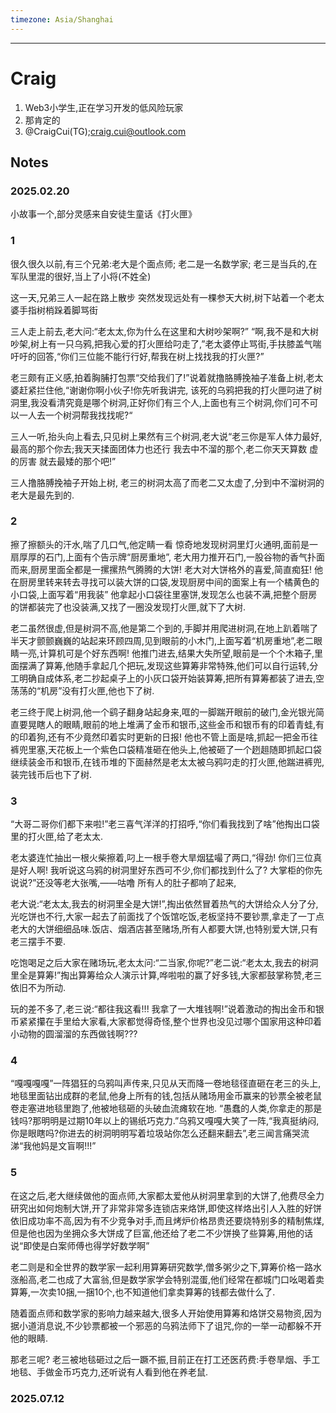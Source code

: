 ```yaml
---
timezone: Asia/Shanghai
---
```


---

# Craig

1. Web3小学生,正在学习开发的低风险玩家
2. 那肯定的
3. @CraigCui(TG);craig.cui@outlook.com

## Notes

<!-- Content_START -->

### 2025.02.20
小故事一个,部分灵感来自安徒生童话《打火匣》

### 1
很久很久以前,有三个兄弟:老大是个面点师; 老二是一名数学家; 老三是当兵的,在军队里混的很好,当上了小将(不姓全)

这一天,兄弟三人一起在路上散步 突然发现远处有一棵参天大树,树下站着一个老太婆手指树梢跺着脚骂街

三人走上前去,老大问:“老太太,你为什么在这里和大树吵架啊?” “啊,我不是和大树吵架,树上有一只乌鸦,把我心爱的打火匣给叼走了,”老太婆停止骂街,手扶膝盖气喘吁吁的回答,“你们三位能不能行行好,帮我在树上找找我的打火匣?”

老三颇有正义感,拍着胸脯打包票“交给我们了!”说着就撸胳膊挽袖子准备上树,老太婆赶紧拦住他,“谢谢你啊小伙子!你先听我讲完, 该死的乌鸦把我的打火匣叼进了树洞里,我没看清究竟是哪个树洞,正好你们有三个人,上面也有三个树洞,你们可不可以一人去一个树洞帮我找找呢?“

三人一听,抬头向上看去,只见树上果然有三个树洞,老大说“老三你是军人体力最好,最高的那个你去;我天天揉面团体力也还行 我去中不溜的那个,老二你天天算数 虚的厉害 就去最矮的那个吧!”

三人撸胳膊挽袖子开始上树, 老三的树洞太高了而老二又太虚了,分到中不溜树洞的老大是最先到的.


### 2
擦了擦额头的汗水,喘了几口气,他定睛一看 惊奇地发现树洞里灯火通明,面前是一扇厚厚的石门,上面有个告示牌“厨房重地”, 老大用力推开石门,一股谷物的香气扑面而来,厨房里面全都是一摞摞热气腾腾的大饼! 老大对大饼格外的喜爱,简直痴狂!
他在厨房里转来转去寻找可以装大饼的口袋,发现厨房中间的面案上有一个橘黄色的小口袋,上面写着“用我装” 他拿起小口袋往里塞饼,发现怎么也装不满,把整个厨房的饼都装完了也没装满,又找了一圈没发现打火匣,就下了大树.

老二虽然很虚,但是树洞不高,他是第二个到的,手脚并用爬进树洞,在地上趴着喘了半天才颤颤巍巍的站起来环顾四周,见到眼前的小木门,上面写着“机房重地”,老二眼睛一亮,计算机可是个好东西啊!
他推门进去,结果大失所望,眼前是一个个木箱子,里面摆满了算筹,他随手拿起几个把玩,发现这些算筹非常特殊,他们可以自行运转,分工明确自成体系,老二抄起桌子上的小灰口袋开始装算筹,把所有算筹都装了进去,空荡荡的“机房”没有打火匣,他也下了树.

老三终于爬上树洞,他一个鹞子翻身站起身来,哐的一脚踹开眼前的破门,金光银光简直要晃瞎人的眼睛,眼前的地上堆满了金币和银币,这些金币和银币有的印着青蛙,有的印着狗,还有不少竟然印着实时更新的日报!
他也不管上面是啥,抓起一把金币往裤兜里塞,天花板上一个紫色口袋精准砸在他头上,他被砸了一个趔趄随即抓起口袋继续装金币和银币,在钱币堆的下面赫然是老太太被乌鸦叼走的打火匣,他踹进裤兜,装完钱币后也下了树.

### 3
“大哥二哥你们都下来啦!”老三喜气洋洋的打招呼,“你们看我找到了啥”他掏出口袋里的打火匣,给了老太太.

老太婆连忙抽出一根火柴擦着,叼上一根手卷大旱烟猛嘬了两口,“得劲! 你们三位真是好人啊! 我听说这乌鸦的树洞里好东西可不少,你们都找到什么了? 大掌柜的你先说说?”还没等老大张嘴,——咕噜 所有人的肚子都响了起来,

老大说:“老太太,我去的树洞里全是大饼!”,掏出依然冒着热气的大饼给众人分了分,光吃饼也不行,大家一起去了前面找了个饭馆吃饭,老板坚持不要钞票,拿走了一丁点老大的大饼细细品味.饭店、烟酒店甚至赌场,所有人都要大饼,也特别爱大饼,只有老三摆手不要.

吃饱喝足之后大家在赌场玩,老太太问:“二当家,你呢?”老二说:“老太太,我去的树洞里全是算筹!”掏出算筹给众人演示计算,哗啦啦的赢了好多钱,大家都鼓掌称赞,老三依旧不为所动.

玩的差不多了,老三说:“都往我这看!!! 我拿了一大堆钱啊!”说着激动的掏出金币和银币紧紧攥在手里给大家看,大家都觉得奇怪,整个世界也没见过哪个国家用这种印着小动物的圆溜溜的东西做钱啊???

### 4
“嘎嘎嘎嘎”一阵猖狂的乌鸦叫声传来,只见从天而降一卷地毯径直砸在老三的头上,地毯里面钻出成群的老鼠,他身上所有的钱,包括从赌场用金币赢来的钞票全被老鼠卷走塞进地毯里跑了,他被地毯砸的头破血流瘫软在地.
“愚蠢的人类,你拿走的那是钱吗?那明明是过期10年以上的锡纸巧克力.”乌鸦又嘎嘎大笑了一阵,“我真挺纳闷,你是眼瞎吗?你进去的树洞明明写着垃圾站你怎么还翻来翻去”,老三闻言痛哭流涕“我他妈是文盲啊!!!”

### 5
在这之后,老大继续做他的面点师,大家都太爱他从树洞里拿到的大饼了,他费尽全力研究出如何炮制大饼,开了非常非常多连锁店来烙饼,即使这样烙出引人入胜的好饼依旧成功率不高,因为有不少竞争对手,而且烤炉价格昂贵还要烧特别多的精制焦煤,但是他也因为坐拥众多大饼成了巨富,他还给了老二不少饼换了些算筹,用他的话说“即使是白案师傅也得学好数学啊”

老二则是和全世界的数学家一起利用算筹研究数学,僧多粥少之下,算筹价格一路水涨船高,老二也成了大富翁,但是数学家学会特别混蛋,他们经常在都城门口吆喝着卖算筹,一次卖10捆,一捆10个,也不知道他们拿卖算筹的钱都去做什么了.

随着面点师和数学家的影响力越来越大,很多人开始使用算筹和烙饼交易物资,因为据小道消息说,不少钞票都被一个邪恶的乌鸦法师下了诅咒,你的一举一动都躲不开他的眼睛.

那老三呢?
老三被地毯砸过之后一蹶不振,目前正在打工还医药费:手卷旱烟、手工地毯、手做金币巧克力,还听说有人看到他在养老鼠.

### 2025.07.12

<!-- Content_END -->
